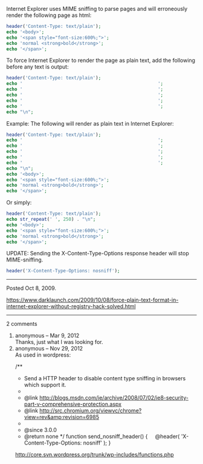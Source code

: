 Internet Explorer uses MIME sniffing to parse pages and will erroneously render the following page as html:
```php
header('Content-Type: text/plain');
echo '<body>';
echo '<span style="font-size:600%;">';
echo 'normal <strong>bold</strong>';
echo '</span>';
```
To force Internet Explorer to render the page as plain text, add the following before any text is output:
```php
header('Content-Type: text/plain');
echo '                                                  ';
echo '                                                  ';
echo '                                                  ';
echo '                                                  ';
echo '                                                  ';
echo "\n";
```
Example:
The following will render as plain text in Internet Explorer:
```php
header('Content-Type: text/plain');
echo '                                                  ';
echo '                                                  ';
echo '                                                  ';
echo '                                                  ';
echo '                                                  ';
echo "\n";
echo '<body>';
echo '<span style="font-size:600%;">';
echo 'normal <strong>bold</strong>';
echo '</span>';
```
Or simply:
```php
header('Content-Type: text/plain');
echo str_repeat(' ', 250) . "\n";
echo '<body>';
echo '<span style="font-size:600%;">';
echo 'normal <strong>bold</strong>';
echo '</span>';
```

UPDATE: Sending the X-Content-Type-Options response header will stop MIME-sniffing.
```php
header('X-Content-Type-Options: nosniff');
```

---

Posted Oct 8, 2009.

https://www.darklaunch.com/2009/10/08/force-plain-text-format-in-internet-explorer-without-registry-hack-solved.html

---

2 comments

<ol>
    <li>
        <div>
            anonymous &ndash; Mar 9, 2012
            <div>
Thanks, just what I was looking for.
            </div>
        </div>
    </li>
    <li>
        <div>
            anonymous &ndash; Nov 29, 2012
            <div>
As used in wordpress:

/**
 * Send a HTTP header to disable content type sniffing in browsers which support it.
 *
 * @link <a href="http://blogs.msdn.com/ie/archive/2008/07/02/ie8-security-part-v-comprehensive-protection.aspx">http://blogs.msdn.com/ie/archive/2008/07/02/ie8-security-part-v-comprehensive-protection.aspx</a>
 * @link <a href="http://src.chromium.org/viewvc/chrome?view=rev&amp;revision=6985">http://src.chromium.org/viewvc/chrome?view=rev&amp;revision=6985</a>
 *
 * @since 3.0.0
 * @return none
 */
function send_nosniff_header() {
&nbsp;&nbsp;&nbsp;&nbsp;@header( 'X-Content-Type-Options: nosniff' );
}

<a href="http://core.svn.wordpress.org/trunk/wp-includes/functions.php">http://core.svn.wordpress.org/trunk/wp-includes/functions.php</a>
            </div>
        </div>
    </li>
</ol>
